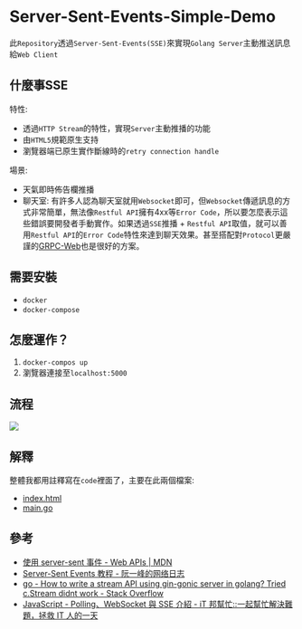 # Server-Sent-Events-Simple-Demo

此`Repository`透過`Server-Sent-Events(SSE)`來實現`Golang Server`主動推送訊息給`Web Client`

## 什麼事SSE

特性:

* 透過`HTTP Stream`的特性，實現`Server`主動推播的功能
* 由`HTML5`規範原生支持
* 瀏覽器端已原生實作斷線時的`retry connection handle`

場景:

* 天氣即時佈告欄推播
* 聊天室: 有許多人認為聊天室就用`Websocket`即可，但`Websocket`傳遞訊息的方式非常簡單，無法像`Restful API`擁有4xx等`Error Code`，所以要怎麼表示這些錯誤要開發者手動實作。如果透過`SSE`推播 + `Restful API`取值，就可以善用`Restful API`的`Error Code`特性來達到聊天效果。甚至搭配對`Protocol`更嚴謹的[GRPC-Web](https://github.com/grpc/grpc-web)也是很好的方案。

## 需要安裝

* `docker`
* `docker-compose`

## 怎麼運作？

1. `docker-compos up`
2. 瀏覽器連接至`localhost:5000`

## 流程

![](https://imgur.com/AXWDxK7.jpg)

## 解釋

整體我都用註釋寫在`code`裡面了，主要在此兩個檔案:

* [index.html](./index.html)
* [main.go](./main.go)

## 參考

* [使用 server-sent 事件 - Web APIs | MDN](https://developer.mozilla.org/zh-TW/docs/Web/API/Server-sent_events/Using_server-sent_events)
* [Server-Sent Events 教程 - 阮一峰的网络日志](https://www.ruanyifeng.com/blog/2017/05/server-sent_events.html)
* [go - How to write a stream API using gin-gonic server in golang? Tried c.Stream didnt work - Stack Overflow](https://stackoverflow.com/questions/44825244/how-to-write-a-stream-api-using-gin-gonic-server-in-golang-tried-c-stream-didnt)
* [JavaScript - Polling、WebSocket 與 SSE 介紹 - iT 邦幫忙::一起幫忙解決難題，拯救 IT 人的一天](https://ithelp.ithome.com.tw/articles/10230335)
